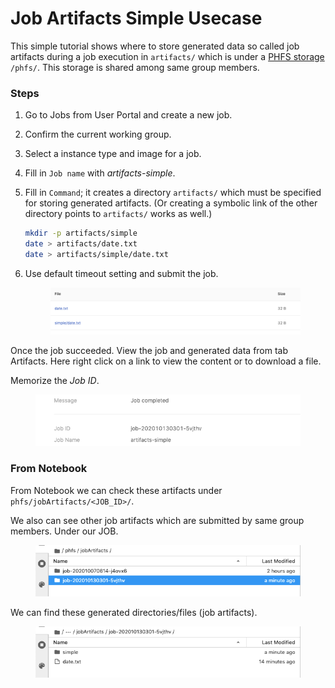 # Job Artifacts Simple Usecase

This simple tutorial shows where to store generated data so called job artifacts during a job execution in `artifacts/` which is under a [PHFS storage](../../../../technology/design/primehub-file-system-phfs.md) `/phfs/`. This storage is shared among same group members.

### Steps

1. Go to Jobs from User Portal and create a new job.
2. Confirm the current working group.
3. Select a instance type and image for a job.
4. Fill in `Job name` with _artifacts-simple_.
5.  Fill in `Command`; it creates a directory `artifacts/` which must be specified for storing generated artifacts. (Or creating a symbolic link of the other directory points to `artifacts/` works as well.)

    ```bash
    mkdir -p artifacts/simple
    date > artifacts/date.txt
    date > artifacts/simple/date.txt
    ```
6.  Use default timeout setting and submit the job.

    <figure><img src="../../../../.gitbook/assets/jart_simple_file.png" alt=""><figcaption></figcaption></figure>

Once the job succeeded. View the job and generated data from tab Artifacts. Here right click on a link to view the content or to download a file.

Memorize the _Job ID_.

<figure><img src="../../../../.gitbook/assets/jart_simple_job.png" alt=""><figcaption></figcaption></figure>

### From Notebook

From Notebook we can check these artifacts under `phfs/jobArtifacts/<JOB_ID>/`.

We also can see other job artifacts which are submitted by same group members. Under our JOB.

<figure><img src="../../../../.gitbook/assets/jart_simple_nb_1.png" alt=""><figcaption></figcaption></figure>

We can find these generated directories/files (job artifacts).

<figure><img src="../../../../.gitbook/assets/jart_simple_nb_2.png" alt=""><figcaption></figcaption></figure>
